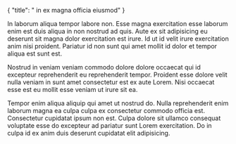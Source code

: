 {
  "title": " in ex magna officia eiusmod"
}

In laborum aliqua tempor labore non. Esse magna exercitation esse laborum enim est duis aliqua in non nostrud ad quis. Aute ex sit adipisicing eu deserunt sit magna dolor exercitation est irure. Id ut id velit irure exercitation anim nisi proident. Pariatur id non sunt qui amet mollit id dolor et tempor aliqua est sunt est.

Nostrud in veniam veniam commodo dolore dolore occaecat qui id excepteur reprehenderit eu reprehenderit tempor. Proident esse dolore velit nulla veniam in sunt amet consectetur est ex aute Lorem. Nisi occaecat esse est eu mollit esse veniam ut irure sit ea.

Tempor enim aliqua aliquip qui amet ut nostrud do. Nulla reprehenderit enim laborum magna ea culpa culpa ex consectetur commodo officia est. Consectetur cupidatat ipsum non est. Culpa dolore sit ullamco consequat voluptate esse do excepteur ad pariatur sunt Lorem exercitation. Do in culpa id ex anim duis deserunt cupidatat elit adipisicing.